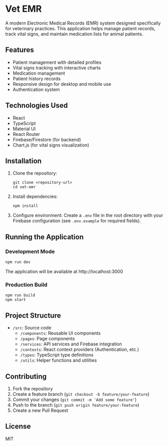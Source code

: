 # Vet EMR

A modern Electronic Medical Records (EMR) system designed specifically for veterinary practices. This application helps manage patient records, track vital signs, and maintain medication lists for animal patients.

## Features

- Patient management with detailed profiles
- Vital signs tracking with interactive charts
- Medication management
- Patient history records
- Responsive design for desktop and mobile use
- Authentication system

## Technologies Used

- React
- TypeScript
- Material UI
- React Router
- Firebase/Firestore (for backend)
- Chart.js (for vital signs visualization)

## Installation

1. Clone the repository:
   ```
   git clone <repository-url>
   cd vet-emr
   ```

2. Install dependencies:
   ```
   npm install
   ```

3. Configure environment:
   Create a `.env` file in the root directory with your Firebase configuration (see `.env.example` for required fields).

## Running the Application

### Development Mode

```
npm run dev
```

The application will be available at http://localhost:3000

### Production Build

```
npm run build
npm start
```

## Project Structure

- `/src`: Source code
  - `/components`: Reusable UI components
  - `/pages`: Page components
  - `/services`: API services and Firebase integration
  - `/contexts`: React context providers (Authentication, etc.)
  - `/types`: TypeScript type definitions
  - `/utils`: Helper functions and utilities

## Contributing

1. Fork the repository
2. Create a feature branch (`git checkout -b feature/your-feature`)
3. Commit your changes (`git commit -m 'Add some feature'`)
4. Push to the branch (`git push origin feature/your-feature`)
5. Create a new Pull Request

## License

MIT 